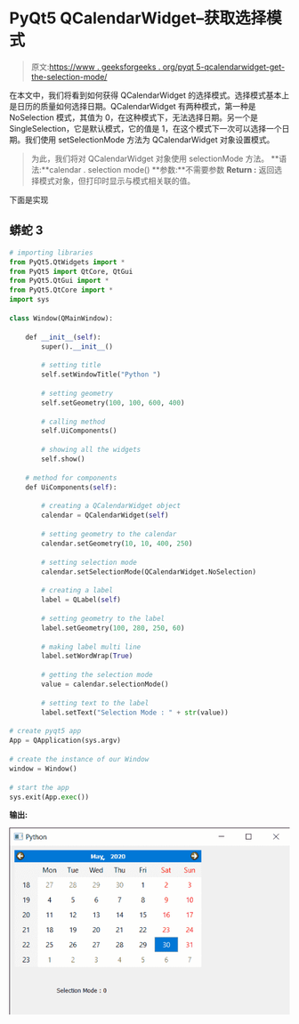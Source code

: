 # PyQt5 QCalendarWidget–获取选择模式

> 原文:[https://www . geeksforgeeks . org/pyqt 5-qcalendarwidget-get-the-selection-mode/](https://www.geeksforgeeks.org/pyqt5-qcalendarwidget-getting-the-selection-mode/)

在本文中，我们将看到如何获得 QCalendarWidget 的选择模式。选择模式基本上是日历的质量如何选择日期。QCalendarWidget 有两种模式，第一种是 NoSelection 模式，其值为 0，在这种模式下，无法选择日期。另一个是 SingleSelection，它是默认模式，它的值是 1，在这个模式下一次可以选择一个日期。我们使用 setSelectionMode 方法为 QCalendarWidget 对象设置模式。

> 为此，我们将对 QCalendarWidget 对象使用 selectionMode 方法。
> **语法:**calendar . selection mode()
> **参数:**不需要参数
> **Return :** 返回选择模式对象，但打印时显示与模式相关联的值。

下面是实现

## 蟒蛇 3

```py
# importing libraries
from PyQt5.QtWidgets import *
from PyQt5 import QtCore, QtGui
from PyQt5.QtGui import *
from PyQt5.QtCore import *
import sys

class Window(QMainWindow):

    def __init__(self):
        super().__init__()

        # setting title
        self.setWindowTitle("Python ")

        # setting geometry
        self.setGeometry(100, 100, 600, 400)

        # calling method
        self.UiComponents()

        # showing all the widgets
        self.show()

    # method for components
    def UiComponents(self):

        # creating a QCalendarWidget object
        calendar = QCalendarWidget(self)

        # setting geometry to the calendar
        calendar.setGeometry(10, 10, 400, 250)

        # setting selection mode
        calendar.setSelectionMode(QCalendarWidget.NoSelection)

        # creating a label
        label = QLabel(self)

        # setting geometry to the label
        label.setGeometry(100, 280, 250, 60)

        # making label multi line
        label.setWordWrap(True)

        # getting the selection mode
        value = calendar.selectionMode()

        # setting text to the label
        label.setText("Selection Mode : " + str(value))

# create pyqt5 app
App = QApplication(sys.argv)

# create the instance of our Window
window = Window()

# start the app
sys.exit(App.exec())
```

**输出:**

![](img/32bd74323fb984b6e7c35c616cfe1c5d.png)